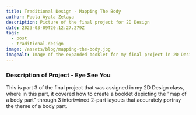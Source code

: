 ```yaml
---
title: Traditional Design - Mapping The Body
author: Paola Ayala Zelaya
description: Picture of the final project for 2D Design
date: 2023-03-09T20:12:27.279Z
tags:
  - post
  - traditional-design
image: /assets/blog/mapping-the-body.jpg
imageAlt: Image of the expanded booklet for my final project in 2D Design
---
```

### Description of Project - Eye See You

T﻿his is part 3 of the final project that was assigned in my 2D Design class, where in this part, it covered how to create a booklet depicting the "map of a body part" through 3 intertwined 2-part layouts that accurately portray the theme of a body part.